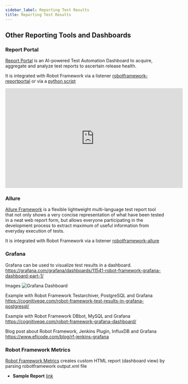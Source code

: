 ```yaml
---
sidebar_label: Reporting Test Results
title: Reporting Test Results
---
```


## Other Reporting Tools and Dashboards

### Report Portal
[Report Portal](https://reportportal.io/) is an AI-powered Test Automation Dashboard to acquire, aggregate and analyze test reports
to ascertain release health.

It is integrated with Robot Framework via a listener [robotframework-reportportal](https://github.com/reportportal/agent-Python-RobotFramework) or via a [python script](https://github.com/reportportal/agent-Python-RobotFramework/blob/master/robotframework_reportportal/post_report.py)

<iframe width="560" height="315" src="https://www.youtube.com/embed/Xci19TAiO50" title="YouTube video player" frameborder="0" allow="accelerometer; autoplay; clipboard-write; encrypted-media; gyroscope; picture-in-picture" allowfullscreen></iframe>


### Allure
[Allure Framework](https://docs.qameta.io/allure-report/) is a flexible lightweight multi-language test report tool that not only shows a very concise representation of what have been tested in a neat web report form, but allows everyone participating in the development process to extract maximum of useful information from everyday execution of tests.

It is integrated with Robot Framework via a listener [robotframework-allure](https://github.com/allure-framework/allure-python)

### Grafana
Grafana can be used to visualize test results in a dashboard.  
https://grafana.com/grafana/dashboards/11541-robot-framework-grafana-dashboard-part-1/

Images
![Grafana Dashboard](https://cognitiveqe.com/wp-content/uploads/2019/12/Robot_Framework_Granfana_Dashboard_Final.png)

Example with Robot Framework Testarchiver, PostgreSQL and Grafana  
https://cognitiveqe.com/robot-framework-test-results-in-grafana-postgresql/

Example with Robot Framework DBbot, MySQL and Grafana  
https://cognitiveqe.com/robot-framework-grafana-dashboard/

Blog post about Robot Framework, Jenkins Plugin, InfluxDB and Grafana
https://www.eficode.com/blog/rf-jenkins-grafana

### Robot Framework Metrics

[Robot Framework Metrics](https://github.com/adiralashiva8/robotframework-metrics) creates custom HTML report (dashboard view) by parsing robotframework output.xml file

 - __Sample Report__ [link](https://rfmetrics.netlify.com/)

